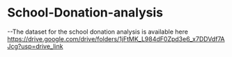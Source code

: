 # School-Donation-analysis
--The dataset for the school donation analysis is available here https://drive.google.com/drive/folders/1jFtMK_L984dF0Zpd3e6_x7DDVdf7AJcg?usp=drive_link
